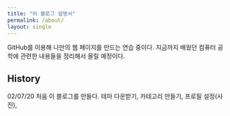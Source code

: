 ```yaml
---
title: "이 블로그 설명서"
permalink: /about/
layout: single
---
```



GitHub를 이용해 나만의 웹 페이지를 만드는 연습 중이다.
지금까지 배웠던 컴퓨터 공학에 관련한 내용들을 정리해서 올릴 예정이다.



<h2>History</h2>

02/07/20  처음 이 블로그를 만들다. 테마 다운받기, 카테고리 만들기, 프로필 설정(사진),
